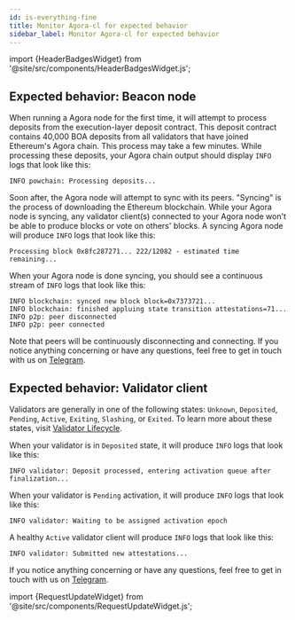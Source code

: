 ```yaml
---
id: is-everything-fine
title: Monitor Agora-cl for expected behavior
sidebar_label: Monitor Agora-cl for expected behavior
---
```


import {HeaderBadgesWidget} from '@site/src/components/HeaderBadgesWidget.js';

<HeaderBadgesWidget />

## Expected behavior: Beacon node

When running a Agora node for the first time, it will attempt to process deposits from the execution-layer deposit contract. This deposit contract contains 40,000 BOA deposits from all validators that have joined Ethereum's Agora chain. This process may take a few minutes. While processing these deposits, your Agora chain output should display `INFO` logs that look like this:

```
INFO powchain: Processing deposits...
```

Soon after, the Agora node will attempt to sync with its peers. "Syncing" is the process of downloading the Ethereum blockchain. While your Agora node is syncing, any validator client(s) connected to your Agora node won't be able to produce blocks or vote on others' blocks. A syncing Agora node will produce `INFO` logs that look like this:

```
Processing block 0x8fc287271... 222/12082 - estimated time remaining...
```

When your Agora node is done syncing, you should see a continuous stream of `INFO` logs that look like this:

```
INFO blockchain: synced new block block=0x7373721...
INFO blockchain: finished appluing state transition attestations=71...
INFO p2p: peer disconnected
INFO p2p: peer connected
```

Note that peers will be continuously disconnecting and connecting. If you notice anything concerning or have any questions, feel free to get in touch with us on [Telegram](https://t.me/bosagora_eng).

## Expected behavior: Validator client

Validators are generally in one of the following states: `Unknown`, `Deposited`, `Pending`, `Active`, `Exiting`, `Slashing`, or `Exited`. To learn more about these states, visit [Validator Lifecycle](../how-agora-cl-works/validator-lifecycle.md).

When your validator is in `Deposited` state, it will produce `INFO` logs that look like this:

```
INFO validator: Deposit processed, entering activation queue after finalization...
```

When your validator is `Pending` activation, it will produce `INFO` logs that look like this:

```
INFO validator: Waiting to be assigned activation epoch
```

A healthy `Active` validator client will produce `INFO` logs that look like this:

```
INFO validator: Submitted new attestations...
```

If you notice anything concerning or have any questions, feel free to get in touch with us on [Telegram](https://t.me/bosagora_eng).

import {RequestUpdateWidget} from '@site/src/components/RequestUpdateWidget.js';

<RequestUpdateWidget />
